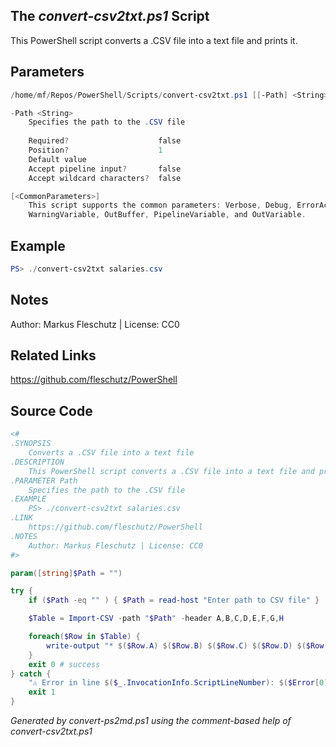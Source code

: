 ## The *convert-csv2txt.ps1* Script

This PowerShell script converts a .CSV file into a text file and prints it.

## Parameters
```powershell
/home/mf/Repos/PowerShell/Scripts/convert-csv2txt.ps1 [[-Path] <String>] [<CommonParameters>]

-Path <String>
    Specifies the path to the .CSV file
    
    Required?                    false
    Position?                    1
    Default value                
    Accept pipeline input?       false
    Accept wildcard characters?  false

[<CommonParameters>]
    This script supports the common parameters: Verbose, Debug, ErrorAction, ErrorVariable, WarningAction, 
    WarningVariable, OutBuffer, PipelineVariable, and OutVariable.
```

## Example
```powershell
PS> ./convert-csv2txt salaries.csv

```

## Notes
Author: Markus Fleschutz | License: CC0

## Related Links
https://github.com/fleschutz/PowerShell

## Source Code
```powershell
<#
.SYNOPSIS
	Converts a .CSV file into a text file
.DESCRIPTION
	This PowerShell script converts a .CSV file into a text file and prints it.
.PARAMETER Path
	Specifies the path to the .CSV file
.EXAMPLE
	PS> ./convert-csv2txt salaries.csv
.LINK
	https://github.com/fleschutz/PowerShell
.NOTES
	Author: Markus Fleschutz | License: CC0
#>

param([string]$Path = "")

try {
	if ($Path -eq "" ) { $Path = read-host "Enter path to CSV file" }

	$Table = Import-CSV -path "$Path" -header A,B,C,D,E,F,G,H

	foreach($Row in $Table) {
		write-output "* $($Row.A) $($Row.B) $($Row.C) $($Row.D) $($Row.E) $($Row.F) $($Row.G) $($Row.H)"
	}
	exit 0 # success
} catch {
	"⚠️ Error in line $($_.InvocationInfo.ScriptLineNumber): $($Error[0])"
	exit 1
}
```

*Generated by convert-ps2md.ps1 using the comment-based help of convert-csv2txt.ps1*

